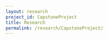 ```yaml
---
layout: research
project_id: CapstoneProject
title: Research 
permalink: /research/CapstoneProject/
---
```

